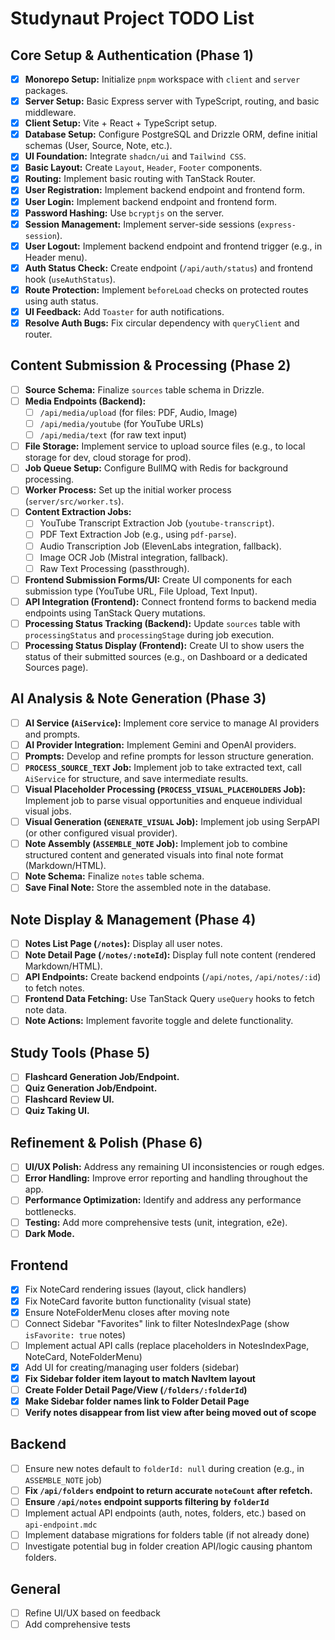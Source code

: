 # Studynaut Project TODO List

## Core Setup & Authentication (Phase 1)

- [x] **Monorepo Setup:** Initialize `pnpm` workspace with `client` and `server` packages.
- [x] **Server Setup:** Basic Express server with TypeScript, routing, and basic middleware.
- [x] **Client Setup:** Vite + React + TypeScript setup.
- [x] **Database Setup:** Configure PostgreSQL and Drizzle ORM, define initial schemas (User, Source, Note, etc.).
- [x] **UI Foundation:** Integrate `shadcn/ui` and `Tailwind CSS`.
- [x] **Basic Layout:** Create `Layout`, `Header`, `Footer` components.
- [x] **Routing:** Implement basic routing with TanStack Router.
- [x] **User Registration:** Implement backend endpoint and frontend form.
- [x] **User Login:** Implement backend endpoint and frontend form.
- [x] **Password Hashing:** Use `bcryptjs` on the server.
- [x] **Session Management:** Implement server-side sessions (`express-session`).
- [x] **User Logout:** Implement backend endpoint and frontend trigger (e.g., in Header menu).
- [x] **Auth Status Check:** Create endpoint (`/api/auth/status`) and frontend hook (`useAuthStatus`).
- [x] **Route Protection:** Implement `beforeLoad` checks on protected routes using auth status.
- [x] **UI Feedback:** Add `Toaster` for auth notifications.
- [x] **Resolve Auth Bugs:** Fix circular dependency with `queryClient` and router.

## Content Submission & Processing (Phase 2)

- [ ] **Source Schema:** Finalize `sources` table schema in Drizzle.
- [ ] **Media Endpoints (Backend):**
    - [ ] `/api/media/upload` (for files: PDF, Audio, Image)
    - [ ] `/api/media/youtube` (for YouTube URLs)
    - [ ] `/api/media/text` (for raw text input)
- [ ] **File Storage:** Implement service to upload source files (e.g., to local storage for dev, cloud storage for prod).
- [ ] **Job Queue Setup:** Configure BullMQ with Redis for background processing.
- [ ] **Worker Process:** Set up the initial worker process (`server/src/worker.ts`).
- [ ] **Content Extraction Jobs:**
    - [ ] YouTube Transcript Extraction Job (`youtube-transcript`).
    - [ ] PDF Text Extraction Job (e.g., using `pdf-parse`).
    - [ ] Audio Transcription Job (ElevenLabs integration, fallback).
    - [ ] Image OCR Job (Mistral integration, fallback).
    - [ ] Raw Text Processing (passthrough).
- [ ] **Frontend Submission Forms/UI:** Create UI components for each submission type (YouTube URL, File Upload, Text Input).
- [ ] **API Integration (Frontend):** Connect frontend forms to backend media endpoints using TanStack Query mutations.
- [ ] **Processing Status Tracking (Backend):** Update `sources` table with `processingStatus` and `processingStage` during job execution.
- [ ] **Processing Status Display (Frontend):** Create UI to show users the status of their submitted sources (e.g., on Dashboard or a dedicated Sources page).

## AI Analysis & Note Generation (Phase 3)

- [ ] **AI Service (`AiService`):** Implement core service to manage AI providers and prompts.
- [ ] **AI Provider Integration:** Implement Gemini and OpenAI providers.
- [ ] **Prompts:** Develop and refine prompts for lesson structure generation.
- [ ] **`PROCESS_SOURCE_TEXT` Job:** Implement job to take extracted text, call `AiService` for structure, and save intermediate results.
- [ ] **Visual Placeholder Processing (`PROCESS_VISUAL_PLACEHOLDERS` Job):** Implement job to parse visual opportunities and enqueue individual visual jobs.
- [ ] **Visual Generation (`GENERATE_VISUAL` Job):** Implement job using SerpAPI (or other configured visual provider).
- [ ] **Note Assembly (`ASSEMBLE_NOTE` Job):** Implement job to combine structured content and generated visuals into final note format (Markdown/HTML).
- [ ] **Note Schema:** Finalize `notes` table schema.
- [ ] **Save Final Note:** Store the assembled note in the database.

## Note Display & Management (Phase 4)

- [ ] **Notes List Page (`/notes`):** Display all user notes.
- [ ] **Note Detail Page (`/notes/:noteId`):** Display full note content (rendered Markdown/HTML).
- [ ] **API Endpoints:** Create backend endpoints (`/api/notes`, `/api/notes/:id`) to fetch notes.
- [ ] **Frontend Data Fetching:** Use TanStack Query `useQuery` hooks to fetch note data.
- [ ] **Note Actions:** Implement favorite toggle and delete functionality.

## Study Tools (Phase 5)

- [ ] **Flashcard Generation Job/Endpoint.**
- [ ] **Quiz Generation Job/Endpoint.**
- [ ] **Flashcard Review UI.**
- [ ] **Quiz Taking UI.**

## Refinement & Polish (Phase 6)

- [ ] **UI/UX Polish:** Address any remaining UI inconsistencies or rough edges.
- [ ] **Error Handling:** Improve error reporting and handling throughout the app.
- [ ] **Performance Optimization:** Identify and address any performance bottlenecks.
- [ ] **Testing:** Add more comprehensive tests (unit, integration, e2e).
- [ ] **Dark Mode.**

## Frontend

*   [x] Fix NoteCard rendering issues (layout, click handlers)
*   [x] Fix NoteCard favorite button functionality (visual state)
*   [x] Ensure NoteFolderMenu closes after moving note
*   [ ] Connect Sidebar "Favorites" link to filter NotesIndexPage (show `isFavorite: true` notes)
*   [ ] Implement actual API calls (replace placeholders in NotesIndexPage, NoteCard, NoteFolderMenu)
*   [x] Add UI for creating/managing user folders (sidebar)
*   [x] **Fix Sidebar folder item layout to match NavItem layout**
*   [ ] **Create Folder Detail Page/View (`/folders/:folderId`)**
*   [x] **Make Sidebar folder names link to Folder Detail Page**
*   [ ] **Verify notes disappear from list view after being moved out of scope**

## Backend

*   [ ] Ensure new notes default to `folderId: null` during creation (e.g., in `ASSEMBLE_NOTE` job)
*   [ ] **Fix `/api/folders` endpoint to return accurate `noteCount` after refetch.**
*   [ ] **Ensure `/api/notes` endpoint supports filtering by `folderId`**
*   [ ] Implement actual API endpoints (auth, notes, folders, etc.) based on `api-endpoint.mdc`
*   [ ] Implement database migrations for folders table (if not already done)
*   [ ] Investigate potential bug in folder creation API/logic causing phantom folders.

## General

*   [ ] Refine UI/UX based on feedback
*   [ ] Add comprehensive tests
